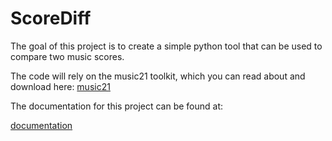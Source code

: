
# ScoreDiff #

The goal of this project is to create a simple python tool that can be used to compare two music scores.  

The code will rely on the music21 toolkit, which you can read about and download here: [music21](http://mit.edu/music21/ "music21")

The documentation for this project can be found at: 

<a href = "http://cs.usfca.edu/~jdubeau/documentation">documentation</a>

